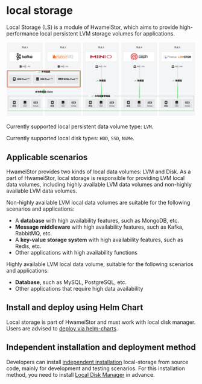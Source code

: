 # local storage

Local Storage (LS) is a module of HwameiStor, which aims to provide high-performance local persistent LVM storage volumes for applications.

![Local storage architecture diagram.png](../img/localstor.png)

Currently supported local persistent data volume type: `LVM`.

Currently supported local disk types: `HDD`, `SSD`, `NVMe`.

## Applicable scenarios

HwameiStor provides two kinds of local data volumes: LVM and Disk.
As a part of HwameiStor, local storage is responsible for providing LVM local data volumes, including highly available LVM data volumes and non-highly available LVM data volumes.

Non-highly available LVM local data volumes are suitable for the following scenarios and applications:

- A **database** with high availability features, such as MongoDB, etc.
- **Message middleware** with high availability features, such as Kafka, RabbitMQ, etc.
- A **key-value storage system** with high availability features, such as Redis, etc.
- Other applications with high availability functions

Highly available LVM local data volume, suitable for the following scenarios and applications:

- **Database**, such as MySQL, PostgreSQL, etc.
- Other applications that require high data availability

## Install and deploy using Helm Chart

Local storage is part of HwameiStor and must work with local disk manager. Users are advised to [deploy via helm-charts](../install/deploy.md).

## Independent installation and deployment method

Developers can install [independent installation](../install/deploy.md) local-storage from source code, mainly for development and testing scenarios. For this installation method, you need to install [Local Disk Manager](./ldm.md) in advance.